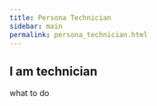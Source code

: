```yaml
---
title: Persona Technician
sidebar: main
permalink: persona_technician.html
---
```


## I am technician

what to do
